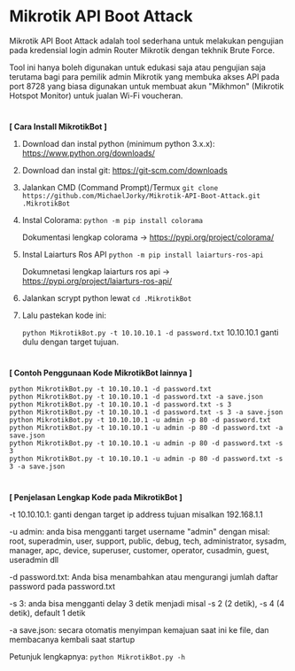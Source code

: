 # Mikrotik API Boot Attack
Mikrotik API Boot Attack adalah tool sederhana untuk melakukan pengujian pada kredensial login admin Router Mikrotik dengan tekhnik Brute Force.

Tool ini hanya boleh digunakan untuk edukasi saja atau pengujian saja terutama bagi para pemilik admin Mikrotik yang membuka akses API pada port 8728 yang biasa digunakan untuk membuat akun "Mikhmon" (Mikrotik Hotspot Monitor) untuk jualan Wi-Fi voucheran.

#
<b>[ Cara Install MikrotikBot ]</b>

1. Download dan instal python (minimum python 3.x.x):
https://www.python.org/downloads/

2. Download dan instal git:
https://git-scm.com/downloads

3. Jalankan CMD (Command Prompt)/Termux
   ```git clone https://github.com/MichaelJorky/Mikrotik-API-Boot-Attack.git .MikrotikBot```

4. Instal Colorama:
   ```python -m pip install colorama``` 

   Dokumentasi lengkap colorama -> https://pypi.org/project/colorama/

4. Instal Laiarturs Ros API
   ```python -m pip install laiarturs-ros-api``` 

   Dokumnetasi lengkap laiarturs ros api -> https://pypi.org/project/laiarturs-ros-api/

5. Jalankan scrypt python lewat ```cd .MikrotikBot```

6. Lalu pastekan kode ini:

   ```python MikrotikBot.py -t 10.10.10.1 -d password.txt```
   10.10.10.1 ganti dulu dengan target tujuan.

#
<b>[ Contoh Penggunaan Kode MikrotikBot lainnya ]</b>

```
python MikrotikBot.py -t 10.10.10.1 -d password.txt
python MikrotikBot.py -t 10.10.10.1 -d password.txt -a save.json
python MikrotikBot.py -t 10.10.10.1 -d password.txt -s 3
python MikrotikBot.py -t 10.10.10.1 -d password.txt -s 3 -a save.json
python MikrotikBot.py -t 10.10.10.1 -u admin -p 80 -d password.txt
python MikrotikBot.py -t 10.10.10.1 -u admin -p 80 -d password.txt -a save.json
python MikrotikBot.py -t 10.10.10.1 -u admin -p 80 -d password.txt -s 3
python MikrotikBot.py -t 10.10.10.1 -u admin -p 80 -d password.txt -s 3 -a save.json
```

#
<b>[ Penjelasan Lengkap Kode pada MikrotikBot ]</b>

   -t 10.10.10.1: ganti dengan target ip address tujuan misalkan 192.168.1.1

   -u admin: anda bisa mengganti target username "admin" dengan misal: root, superadmin, user, support, public, debug, tech, administrator, sysadm, manager, apc, device, superuser, customer, operator, cusadmin, guest, useradmin dll
   
   -d password.txt: Anda bisa menambahkan atau mengurangi jumlah daftar password pada password.txt
   
   -s 3: anda bisa mengganti delay 3 detik menjadi misal -s 2 (2 detik), -s 4 (4 detik), default 1 detik
   
   -a save.json: secara otomatis menyimpan kemajuan saat ini ke file, dan membacanya kembali saat startup
   
   Petunjuk lengkapnya: ```python MikrotikBot.py -h```
